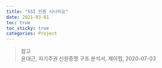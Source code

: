 ```yaml
---
title: "SSI 인증 시나리오"
date: 2021-03-01
toc: true
toc_sticky: true
categories: Project
---
```



> 참고   
> 윤대근, 자기주권 신원증명 구조 분석서, 제이펍, 2020-07-03   